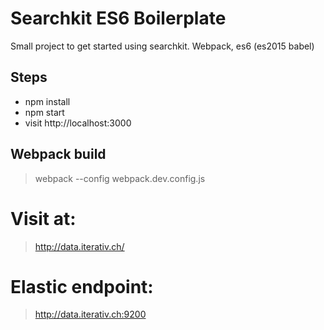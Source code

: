 # Searchkit ES6 Boilerplate
Small project to get started using searchkit. Webpack, es6 (es2015 babel)

## Steps
* npm install
* npm start
* visit http://localhost:3000

## Webpack build

> webpack --config webpack.dev.config.js

# Visit at:

> http://data.iterativ.ch/

# Elastic endpoint:

> http://data.iterativ.ch:9200

